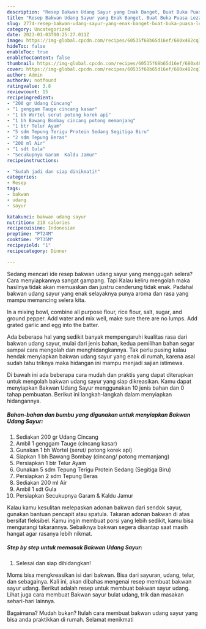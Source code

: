 ```yaml
---
description: "Resep Bakwan Udang Sayur yang Enak Banget, Buat Buka Puasa Lezat Sekali"
title: "Resep Bakwan Udang Sayur yang Enak Banget, Buat Buka Puasa Lezat Sekali"
slug: 2774-resep-bakwan-udang-sayur-yang-enak-banget-buat-buka-puasa-lezat-sekali
category: Uncategorized
date: 2023-01-03T00:25:27.011Z
image: https://img-global.cpcdn.com/recipes/60535f68b65d16ef/680x482cq70/bakwan-udang-sayur-foto-resep-utama.jpg
hideToc: false
enableToc: true
enableTocContent: false
thumbnail: https://img-global.cpcdn.com/recipes/60535f68b65d16ef/680x482cq70/bakwan-udang-sayur-foto-resep-utama.jpg
cover: https://img-global.cpcdn.com/recipes/60535f68b65d16ef/680x482cq70/bakwan-udang-sayur-foto-resep-utama.jpg
author: Admin
authorAv: notfound
ratingvalue: 3.8
reviewcount: 15
recipeingredient:
- "200 gr Udang Cincang"
- "1 genggam Tauge cincang kasar"
- "1 bh Wortel serut potong korek api"
- "1 bh Bawang Bombay cincang potong memanjang"
- "1 btr Telur Ayam"
- "5 sdm Tepung Terigu Protein Sedang Segitiga Biru"
- "2 sdm Tepung Beras"
- "200 ml Air"
- "1 sdt Gula"
- "Secukupnya Garam  Kaldu Jamur"
recipeinstructions:

- "Sudah jadi dan siap dinikmati!"
categories:
- Resep
tags:
- bakwan
- udang
- sayur

katakunci: bakwan udang sayur 
nutrition: 210 calories
recipecuisine: Indonesian
preptime: "PT24M"
cooktime: "PT35M"
recipeyield: "1"
recipecategory: Dinner

---
```



Sedang mencari ide resep bakwan udang sayur yang menggugah selera? Cara menyiapkannya sangat gampang. Tapi Kalau keliru mengolah maka hasilnya tidak akan memuaskan dan justru cenderung tidak enak. Padahal bakwan udang sayur yang enak selayaknya punya aroma dan rasa yang mampu memancing selera kita.


In a mixing bowl, combine all purpose flour, rice flour, salt, sugar, and ground pepper. Add water and mix well, make sure there are no lumps. Add grated garlic and egg into the batter.

Ada beberapa hal yang sedikit banyak mempengaruhi kualitas rasa dari bakwan udang sayur, mulai dari jenis bahan, kedua pemilihan bahan segar sampai cara mengolah dan menghidangkannya. Tak perlu pusing kalau hendak menyiapkan bakwan udang sayur yang enak di rumah, karena asal sudah tahu triknya maka hidangan ini mampu menjadi sajian istimewa.


Di bawah ini ada beberapa cara mudah dan praktis yang dapat diterapkan untuk mengolah bakwan udang sayur yang siap dikreasikan. Kamu dapat menyiapkan Bakwan Udang Sayur menggunakan 10 jenis bahan dan 0 tahap pembuatan. Berikut ini langkah-langkah dalam menyiapkan hidangannya.

<!--inarticleads1-->

##### Bahan-bahan dan bumbu yang digunakan untuk menyiapkan Bakwan Udang Sayur:

1. Sediakan 200 gr Udang Cincang
1. Ambil 1 genggam Tauge (cincang kasar)
1. Gunakan 1 bh Wortel (serut/ potong korek api)
1. Siapkan 1 bh Bawang Bombay (cincang/ potong memanjang)
1. Persiapkan 1 btr Telur Ayam
1. Gunakan 5 sdm Tepung Terigu Protein Sedang (Segitiga Biru)
1. Persiapkan 2 sdm Tepung Beras
1. Sediakan 200 ml Air
1. Ambil 1 sdt Gula
1. Persiapkan Secukupnya Garam &amp; Kaldu Jamur


Kalau kamu kesulitan melepaskan adonan bakwan dari sendok sayur, gunakan bantuan pencapit atau spatula. Takaran adonan bakwan di atas bersifat fleksibel. Kamu ingin membuat porsi yang lebih sedikit, kamu bisa mengurangi takarannya. Sebaiknya bakwan segera disantap saat masih hangat agar rasanya lebih nikmat. 

<!--inarticleads2-->

##### Step by step untuk memasak Bakwan Udang Sayur:


1. Selesai dan siap dihidangkan!

Moms bisa mengkreasikan isi dari bakwan. Bisa dari sayuran, udang, telur, dan sebagainya. Kali ini, akan dibahas mengenai resep membuat bakwan sayur udang. Berikut adalah resep untuk membuat bakwan sayur udang. Lihat juga cara membuat Bakwan sayur bulat udang, trik dan masakan sehari-hari lainnya. 

Bagaimana? Mudah bukan? Itulah cara membuat bakwan udang sayur yang bisa anda praktikkan di rumah. Selamat menikmati

